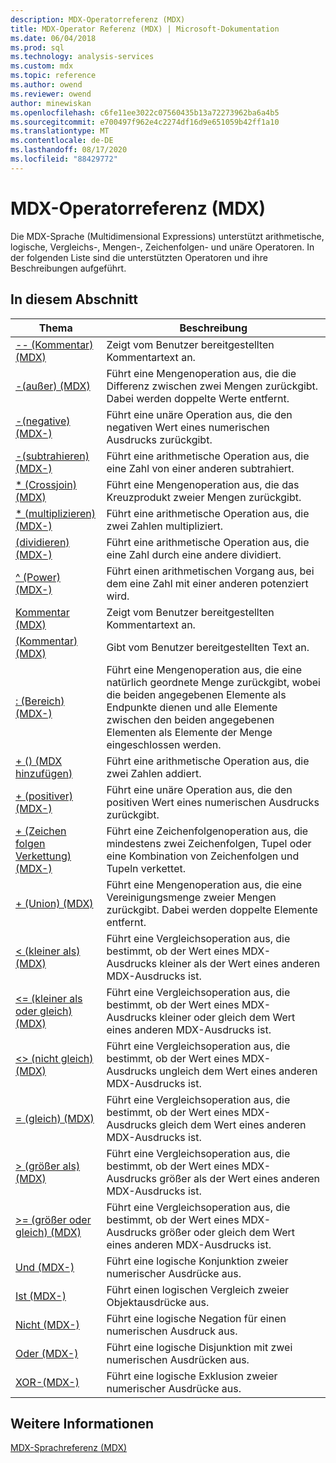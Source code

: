 ```yaml
---
description: MDX-Operatorreferenz (MDX)
title: MDX-Operator Referenz (MDX) | Microsoft-Dokumentation
ms.date: 06/04/2018
ms.prod: sql
ms.technology: analysis-services
ms.custom: mdx
ms.topic: reference
ms.author: owend
ms.reviewer: owend
author: minewiskan
ms.openlocfilehash: c6fe11ee3022c07560435b13a72273962ba6a4b5
ms.sourcegitcommit: e700497f962e4c2274df16d9e651059b42ff1a10
ms.translationtype: MT
ms.contentlocale: de-DE
ms.lasthandoff: 08/17/2020
ms.locfileid: "88429772"
---
```

# <a name="mdx-operator-reference-mdx"></a>MDX-Operatorreferenz (MDX)


  Die MDX-Sprache (Multidimensional Expressions) unterstützt arithmetische, logische, Vergleichs-, Mengen-, Zeichenfolgen- und unäre Operatoren. In der folgenden Liste sind die unterstützten Operatoren und ihre Beschreibungen aufgeführt.  
  
## <a name="in-this-section"></a>In diesem Abschnitt  
  
|Thema|Beschreibung|  
|-----------|-----------------|  
|[-- &#40;Kommentar&#41; &#40;MDX&#41;](../mdx/comment-mdx-operator-reference.md)|Zeigt vom Benutzer bereitgestellten Kommentartext an.|  
|[-&#40;außer&#41; &#40;MDX&#41;](../mdx/except-mdx-operator.md)|Führt eine Mengenoperation aus, die die Differenz zwischen zwei Mengen zurückgibt. Dabei werden doppelte Werte entfernt.|  
|[-&#40;negative&#41; &#40;MDX-&#41;](../mdx/negative-mdx.md)|Führt eine unäre Operation aus, die den negativen Wert eines numerischen Ausdrucks zurückgibt.|  
|[-&#40;subtrahieren&#41; &#40;MDX-&#41;](../mdx/subtract-mdx.md)|Führt eine arithmetische Operation aus, die eine Zahl von einer anderen subtrahiert.|  
|[&#42; &#40;Crossjoin&#41; &#40;MDX&#41;](../mdx/crossjoin-mdx-operator-reference.md)|Führt eine Mengenoperation aus, die das Kreuzprodukt zweier Mengen zurückgibt.|  
|[&#42; &#40;multiplizieren&#41; &#40;MDX-&#41;](../mdx/multiply-mdx.md)|Führt eine arithmetische Operation aus, die zwei Zahlen multipliziert.|  
|[&#40;dividieren&#41; &#40;MDX-&#41;](../mdx/divide-mdx-operator-reference.md)|Führt eine arithmetische Operation aus, die eine Zahl durch eine andere dividiert.|  
|[^ &#40;Power&#41; &#40;MDX-&#41;](../mdx/power-mdx.md)|Führt einen arithmetischen Vorgang aus, bei dem eine Zahl mit einer anderen potenziert wird.|  
|[Kommentar &#40;MDX&#41;](../mdx/comment-mdx.md)|Zeigt vom Benutzer bereitgestellten Kommentartext an.|  
|[&#40;Kommentar&#41; &#40;MDX&#41;](../mdx/comment-mdx-double-slash.md)|Gibt vom Benutzer bereitgestellten Text an.|  
|[: &#40;Bereich&#41; &#40;MDX-&#41;](../mdx/range-mdx.md)|Führt eine Mengenoperation aus, die eine natürlich geordnete Menge zurückgibt, wobei die beiden angegebenen Elemente als Endpunkte dienen und alle Elemente zwischen den beiden angegebenen Elementen als Elemente der Menge eingeschlossen werden.|  
|[+ &#40;&#41; &#40;MDX hinzufügen&#41;](../mdx/add-mdx.md)|Führt eine arithmetische Operation aus, die zwei Zahlen addiert.|  
|[+ &#40;positiver&#41; &#40;MDX-&#41;](../mdx/positive-mdx.md)|Führt eine unäre Operation aus, die den positiven Wert eines numerischen Ausdrucks zurückgibt.|  
|[+ &#40;Zeichen folgen Verkettung&#41; &#40;MDX-&#41;](../mdx/string-concatenation-mdx.md)|Führt eine Zeichenfolgenoperation aus, die mindestens zwei Zeichenfolgen, Tupel oder eine Kombination von Zeichenfolgen und Tupeln verkettet.|  
|[+ &#40;Union&#41; &#40;MDX&#41;](../mdx/union-mdx-operator-reference.md)|Führt eine Mengenoperation aus, die eine Vereinigungsmenge zweier Mengen zurückgibt. Dabei werden doppelte Elemente entfernt.|  
|[&#60; &#40;kleiner als&#41; &#40;MDX&#41;](../mdx/less-than-mdx.md)|Führt eine Vergleichsoperation aus, die bestimmt, ob der Wert eines MDX-Ausdrucks kleiner als der Wert eines anderen MDX-Ausdrucks ist.|  
|[&#60;= &#40;kleiner als oder gleich&#41; &#40;MDX&#41;](../mdx/less-than-or-equal-to-mdx.md)|Führt eine Vergleichsoperation aus, die bestimmt, ob der Wert eines MDX-Ausdrucks kleiner oder gleich dem Wert eines anderen MDX-Ausdrucks ist.|  
|[&#60;&#62; &#40;nicht gleich&#41; &#40;MDX&#41;](../mdx/not-equal-to-mdx.md)|Führt eine Vergleichsoperation aus, die bestimmt, ob der Wert eines MDX-Ausdrucks ungleich dem Wert eines anderen MDX-Ausdrucks ist.|  
|[= &#40;gleich&#41; &#40;MDX&#41;](../mdx/equal-to-mdx.md)|Führt eine Vergleichsoperation aus, die bestimmt, ob der Wert eines MDX-Ausdrucks gleich dem Wert eines anderen MDX-Ausdrucks ist.|  
|[&#62; &#40;größer als&#41; &#40;MDX&#41;](../mdx/greater-than-mdx.md)|Führt eine Vergleichsoperation aus, die bestimmt, ob der Wert eines MDX-Ausdrucks größer als der Wert eines anderen MDX-Ausdrucks ist.|  
|[&#62;= &#40;größer oder gleich&#41; &#40;MDX&#41;](../mdx/greater-than-or-equal-to-mdx.md)|Führt eine Vergleichsoperation aus, die bestimmt, ob der Wert eines MDX-Ausdrucks größer oder gleich dem Wert eines anderen MDX-Ausdrucks ist.|  
|[Und &#40;MDX-&#41;](../mdx/and-mdx.md)|Führt eine logische Konjunktion zweier numerischer Ausdrücke aus.|  
|[Ist &#40;MDX-&#41;](../mdx/is-mdx.md)|Führt einen logischen Vergleich zweier Objektausdrücke aus.|  
|[Nicht &#40;MDX-&#41;](../mdx/not-mdx.md)|Führt eine logische Negation für einen numerischen Ausdruck aus.|  
|[Oder &#40;MDX-&#41;](../mdx/or-mdx.md)|Führt eine logische Disjunktion mit zwei numerischen Ausdrücken aus.|  
|[XOR-&#40;MDX-&#41;](../mdx/xor-mdx.md)|Führt eine logische Exklusion zweier numerischer Ausdrücke aus.|  
  
## <a name="see-also"></a>Weitere Informationen  
 [MDX-Sprachreferenz &#40;MDX&#41;](../mdx/mdx-language-reference-mdx.md)  
  
  
